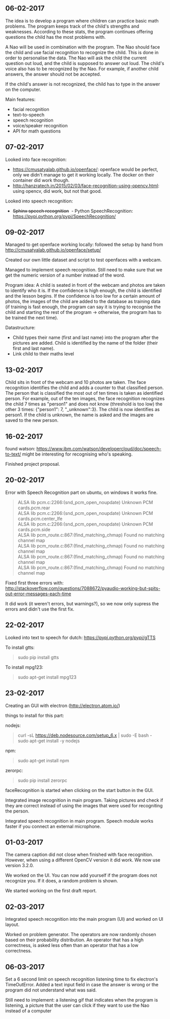 ## 06-02-2017
The idea is to develop a program where children can practice basic math problems. The program keeps track of the child's strengths and weaknesses. According to these stats, the program continues offering questions the child has the most problems with. 

A Nao will be used in combination with the program. The Nao should face the child and use facial recognition to recognize the child. This is done in order to personalise the data. The Nao will ask the child the current question out loud, and the child is supposed to answer out loud. The child's voice also has to be recognized by the Nao. For example, if another child answers, the answer should not be accepted.

If the child's answer is not recognized, the child has to type in the answer on the computer. 

Main features:
 - facial recognition
 - text-to-speech
 - speech recognition
 - voice/speaker recognition
 - API for math questions


## 07-02-2017
Looked into face recognition: 
  - https://cmusatyalab.github.io/openface/: openface would be perfect, only we didn't manage to get it working locally. The docker on their container did work though.
  - http://hanzratech.in/2015/02/03/face-recognition-using-opencv.html: using opencv, did work, but not that good.
  
Looked into speech recognition:
  - ~~Sphinx speech recognition~~
  - Python SpeechRecognition: https://pypi.python.org/pypi/SpeechRecognition/
  
## 09-02-2017
Managed to get openface working locally: followed the setup by hand from http://cmusatyalab.github.io/openface/setup/

Created our own little dataset and script to test openfaces with a webcam. 

Managed to implement speech recognition. Still need to make sure that we get the numeric version of a number instead of the word.

Program idea:
A child is seated in front of the webcam and photos are taken to identify who it is. If the confidence is high enough, the child is identified and the lesson begins. If the confidence is too low for a certain amount of photos, the images of the child are added to the database as training data (if training is fast enough, the program can say it is trying to recognise the child and starting the rest of the program -> otherwise, the program has to be trained the next time). 

Datastructure:
- Child types their name (first and last name) into the program after the pictures are added. Child is identified by the name of the folder (their first and last name).
- Link child to their maths level

## 13-02-2017
Child sits in front of the webcam and 10 photos are taken. The face recognition identifies the child and adds a counter to that classified person. The person that is classified the most out of ten times is taken as identified person. For example, out of the ten images, the face recognition recognizes the child 7 times as "person1" and does not know (threshold is too low) the other 3 times: {"person1": 7, "\_unknown":3}. The child is now identifies as person1. If the child is unknown, the name is asked and the images are saved to the new person. 

## 16-02-2017
found watson: https://www.ibm.com/watson/developercloud/doc/speech-to-text/
might be interesting for recognising who's speaking.

Finished project proposal.

## 20-02-2017
Error with Speech Recognition part on ubuntu, on windows it works fine.

>ALSA lib pcm.c:2266:(snd_pcm_open_noupdate) Unknown PCM cards.pcm.rear </br>
ALSA lib pcm.c:2266:(snd_pcm_open_noupdate) Unknown PCM cards.pcm.center_lfe </br>
ALSA lib pcm.c:2266:(snd_pcm_open_noupdate) Unknown PCM cards.pcm.side </br>
ALSA lib pcm_route.c:867:(find_matching_chmap) Found no matching channel map </br>
ALSA lib pcm_route.c:867:(find_matching_chmap) Found no matching channel map </br>
ALSA lib pcm_route.c:867:(find_matching_chmap) Found no matching channel map </br>
ALSA lib pcm_route.c:867:(find_matching_chmap) Found no matching channel map </br>

Fixed first three errors with: http://stackoverflow.com/questions/7088672/pyaudio-working-but-spits-out-error-messages-each-time

It did work (it weren't errors, but warnings?), so we now only supress the errors and didn't use the first fix.

## 22-02-2017
Looked into text to speech for dutch: https://pypi.python.org/pypi/gTTS

To install gtts:
> sudo pip install gtts

To install mpg123:
> sudo apt-get install mpg123


## 23-02-2017
Creating an GUI with electron (http://electron.atom.io/)

things to install for this part:

nodejs: 
>curl -sL https://deb.nodesource.com/setup_6.x | sudo -E bash - </br>
sudo apt-get install -y nodejs </br>

npm: </br>
>sudo apt-get install npm </br>

zerorpc: </br>
>sudo pip install zerorpc </br>

faceRecognition is started when clicking on the start button in the GUI.

Integrated image recognition in main program. 
Taking pictures and check if they are correct instead of using the images that were used for recogniting the person.

Integrated speech recognition in main program.
Speech module works faster if you connect an external microphone.

## 01-03-2017
The camera caption did not close when finished with face recognition. However, when using a different OpenCV version it did work. We now use version 3.2.0.

We worked on the UI. You can now add yourself if the program does not recognize you. If it does, a random problem is shown.

We started working on the first draft report.

## 02-03-2017
Integrated speech recognition into the main program (UI) and worked on UI layout. 

Worked on problem generator. The operators are now randomly chosen based on their probability distribution. An operator that has a high correctness, is asked less often than an operator that has a low correctness.

## 06-03-2017
Set a 6 second limit on speech recognition listening time to fix electron's TimeOutError. Added a text input field in case the answer is wrong or the program did not understand what was said. 

Still need to implement: a listening gif that indicates when the program is listening, a picture that the user can click if they want to use the Nao instead of a computer

